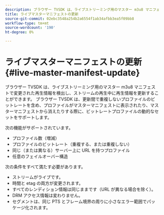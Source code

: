 ```yaml
---
description: ブラウザー TVSDK は、ライブストリーミング用のマスター m3u8 マニフェストで変更された再生情報を検出し、ストリームの再生中に再生情報を更新することができます。 ブラウザー TVSDK は、更新間で重複しないプロファイルのビットレートを含め、プロファイルがマスターマニフェストに表示されたり、マスターマニフェストから消えたりする際に、ビットレートプロファイルの動的なセットをサポートします。
title: ライブマスターマニフェストの更新
source-git-commit: 02ebc3548a254b2a6554f1ab34afbb3ea5f09bb8
workflow-type: tm+mt
source-wordcount: '190'
ht-degree: 0%

---
```


# ライブマスターマニフェストの更新{#live-master-manifest-update}

ブラウザー TVSDK は、ライブストリーミング用のマスター m3u8 マニフェストで変更された再生情報を検出し、ストリームの再生中に再生情報を更新することができます。 ブラウザー TVSDK は、更新間で重複しないプロファイルのビットレートを含め、プロファイルがマスターマニフェストに表示されたり、マスターマニフェストから消えたりする際に、ビットレートプロファイルの動的なセットをサポートします。

次の機能がサポートされています。

* プロファイル数（増減）
* プロファイルのビットレート（重複する、または重複しない）
* 同じ（または異なる）サーバー上に URL を持つプロファイル
* 任意のフェイルオーバー構造

次の条件をすべて満たす必要があります。

* ストリームがライブです。
* 時間と etag の両方が変更されます。
* すべてのレンディション情報は同じままです（URL が異なる場合を除く）。
* DRM アクセス情報は変わりません。
* セグメントは、同じ PTS とフレーム境界の周りに小さなエラー範囲でパッケージ化されます。
